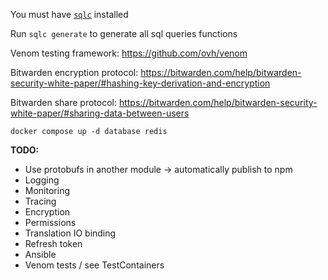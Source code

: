 You must have [`sqlc`](https://sqlc.dev/) installed

Run `sqlc generate` to generate all sql queries functions

Venom testing framework: https://github.com/ovh/venom

Bitwarden encryption protocol: https://bitwarden.com/help/bitwarden-security-white-paper/#hashing-key-derivation-and-encryption

Bitwarden share protocol: https://bitwarden.com/help/bitwarden-security-white-paper/#sharing-data-between-users

`docker compose up -d database redis`

**TODO:**
- Use protobufs in another module -> automatically publish to npm
- Logging
- Monitoring
- Tracing
- Encryption
- Permissions
- Translation IO binding
- Refresh token
- Ansible
- Venom tests / see TestContainers
